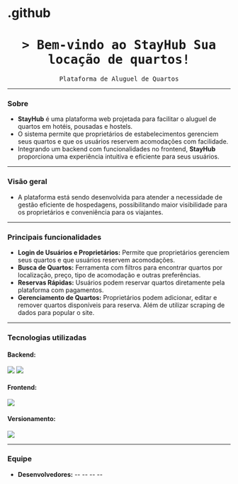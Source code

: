 # .github

<h1 align="center">
  <samp>&gt; Bem-vindo ao
    <b>StayHub</b>
    Sua locação de quartos!
  </samp>
</h1>

<p align="center"> 
  <samp>
    Plataforma de Aluguel de Quartos
    <br>
  </samp>
</p>

---

### Sobre

- **StayHub** é uma plataforma web projetada para facilitar o aluguel de quartos em hotéis, pousadas e hostels. 
- O sistema permite que proprietários de estabelecimentos gerenciem seus quartos e que os usuários reservem acomodações com facilidade.
- Integrando um backend com funcionalidades no frontend, **StayHub** proporciona uma experiência intuitiva e eficiente para seus usuários.

---

### Visão geral

- A plataforma está sendo desenvolvida para atender a necessidade de gestão eficiente de hospedagens, possibilitando maior visibilidade para os proprietários e conveniência para os viajantes.

---

### Principais funcionalidades

- **Login de Usuários e Proprietários:** Permite que proprietários gerenciem seus quartos e que usuários reservem acomodações.
- **Busca de Quartos:** Ferramenta com filtros para encontrar quartos por localização, preço, tipo de acomodação e outras preferências.
- **Reservas Rápidas:** Usuários podem reservar quartos diretamente pela plataforma com pagamentos.
- **Gerenciamento de Quartos:** Proprietários podem adicionar, editar e remover quartos disponíveis para reserva. Além de utilizar scraping de dados para popular o site.

---

### Tecnologias utilizadas

#### Backend:
<img src="https://skillicons.dev/icons?i=dotnet,cs,sqlite" />
<img src="https://skillicons.dev/icons?i=sqlserver" />

#### Frontend:
<img src="https://skillicons.dev/icons?i=nextjs,tailwind,typescript,html,css,js" />

#### Versionamento:
<img src="https://skillicons.dev/icons?i=git,github" />

---

### Equipe

- **Desenvolvedores:** -- -- -- --
